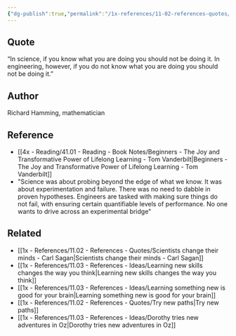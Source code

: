 ```yaml
---
{"dg-publish":true,"permalink":"/1x-references/11-02-references-quotes/difference-between-science-and-engineering/","title":"structure note","dgShowBacklinks":false}
---
```



## Quote
 “In science, if you know what you are doing you should not be doing it.	In engineering, however, if you do not know what you are doing you should not be doing it.” 



## Author
Richard Hamming, mathematician

## Reference
- [[4x - Reading/41.01 - Reading - Book Notes/Beginners - The Joy and Transformative Power of Lifelong Learning - Tom Vanderbilt\|Beginners - The Joy and Transformative Power of Lifelong Learning - Tom Vanderbilt]]
- "Science was about probing beyond the edge of what we know. It was about experimentation and failure. There was no need to dabble in proven hypotheses. Engineers are tasked with making sure things do not fail, with ensuring certain quantifiable levels of performance. No one wants to drive across an experimental bridge"
				
			
## Related
- [[1x - References/11.02 - References - Quotes/Scientists change their minds - Carl Sagan\|Scientists change their minds - Carl Sagan]]
- [[1x - References/11.03 - References - Ideas/Learning new skills changes the way you think\|Learning new skills changes the way you think]]
- [[1x - References/11.03 - References - Ideas/Learning something new is good for your brain\|Learning something new is good for your brain]]
- [[1x - References/11.02 - References - Quotes/Try new paths\|Try new paths]]
- [[1x - References/11.03 - References - Ideas/Dorothy tries new adventures in Oz\|Dorothy tries new adventures in Oz]]